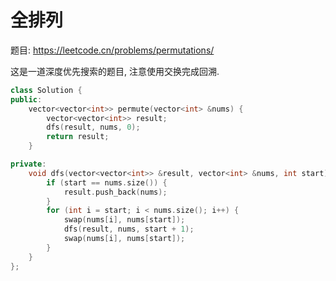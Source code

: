 # 全排列

题目: https://leetcode.cn/problems/permutations/

这是一道深度优先搜索的题目, 注意使用交换完成回溯.

```cpp
class Solution {
public:
    vector<vector<int>> permute(vector<int> &nums) {
        vector<vector<int>> result;
        dfs(result, nums, 0);
        return result;
    }

private:
    void dfs(vector<vector<int>> &result, vector<int> &nums, int start) {
        if (start == nums.size()) {
            result.push_back(nums);
        }
        for (int i = start; i < nums.size(); i++) {
            swap(nums[i], nums[start]);
            dfs(result, nums, start + 1);
            swap(nums[i], nums[start]);
        }
    }
};
```
